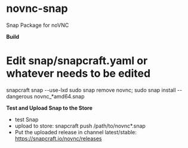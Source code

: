 # novnc-snap
Snap Package for noVNC

**Build**
# Edit snap/snapcraft.yaml or whatever needs to be edited
snapcraft snap --use-lxd
sudo snap remove novnc; sudo snap install --dangerous novnc_*amd64.snap

**Test and Upload Snap to the Store**
- test Snap
- upload to store: snapcraft push /path/to/novnc*.snap
- Put the uploaded release in channel latest/stable: https://snapcraft.io/novnc/releases
